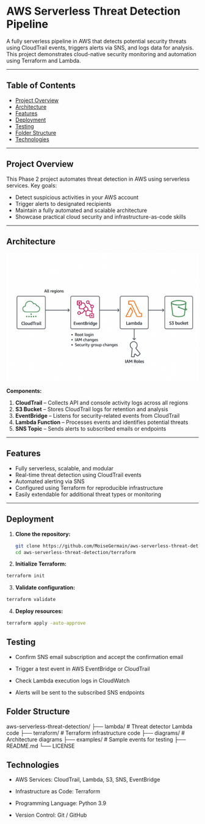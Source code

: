 # AWS Serverless Threat Detection Pipeline

A fully serverless pipeline in AWS that detects potential security threats using CloudTrail events, triggers alerts via SNS, and logs data for analysis. This project demonstrates cloud-native security monitoring and automation using Terraform and Lambda.

---

## Table of Contents

- [Project Overview](#project-overview)  
- [Architecture](#architecture)  
- [Features](#features)  
- [Deployment](#deployment)  
- [Testing](#testing)  
- [Folder Structure](#folder-structure)  
- [Technologies](#technologies)  

---

## Project Overview

This Phase 2 project automates threat detection in AWS using serverless services. Key goals:  

- Detect suspicious activities in your AWS account  
- Trigger alerts to designated recipients  
- Maintain a fully automated and scalable architecture  
- Showcase practical cloud security and infrastructure-as-code skills  

---

## Architecture

![Architecture Diagram](diagrams/architecturediagram.png)  

**Components:**  
1. **CloudTrail** – Collects API and console activity logs across all regions  
2. **S3 Bucket** – Stores CloudTrail logs for retention and analysis  
3. **EventBridge** – Listens for security-related events from CloudTrail  
4. **Lambda Function** – Processes events and identifies potential threats  
5. **SNS Topic** – Sends alerts to subscribed emails or endpoints  

---

## Features

- Fully serverless, scalable, and modular  
- Real-time threat detection using CloudTrail events  
- Automated alerting via SNS  
- Configured using Terraform for reproducible infrastructure  
- Easily extendable for additional threat types or monitoring  

---

## Deployment

1. **Clone the repository:**  
   ```bash
   git clone https://github.com/MoiseGermain/aws-serverless-threat-detection.git
   cd aws-serverless-threat-detection/terraform

2. **Initialize Terraform:**

````bash
terraform init
````


3. **Validate configuration:**

````bash
terraform validate
````

4. **Deploy resources:**
````bash
terraform apply -auto-approve
````

## Testing

- Confirm SNS email subscription and accept the confirmation email

- Trigger a test event in AWS EventBridge or CloudTrail

- Check Lambda execution logs in CloudWatch

- Alerts will be sent to the subscribed SNS endpoints

## Folder Structure
aws-serverless-threat-detection/
├── lambda/        # Threat detector Lambda code
├── terraform/     # Terraform infrastructure code
├── diagrams/      # Architecture diagrams
├── examples/      # Sample events for testing
├── README.md
└── LICENSE


## Technologies
- AWS Services: CloudTrail, Lambda, S3, SNS, EventBridge

- Infrastructure as Code: Terraform

- Programming Language: Python 3.9

- Version Control: Git / GitHub
